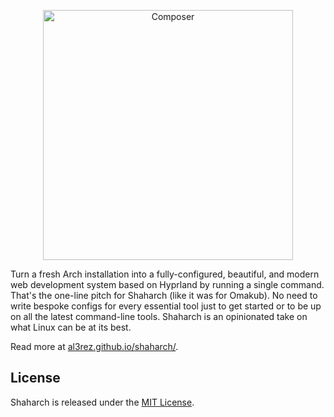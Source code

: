 <p align="center">
    <a href="al3rez.github.io/shaharch/">
        <img src="https://github.com/user-attachments/assets/3853660a-444b-493a-a389-6d38191af4b3" width=400 alt="Composer">
    </a>
</p>

Turn a fresh Arch installation into a fully-configured, beautiful, and modern web development system based on Hyprland by running a single command. That's the one-line pitch for Shaharch (like it was for Omakub). No need to write bespoke configs for every essential tool just to get started or to be up on all the latest command-line tools. Shaharch is an opinionated take on what Linux can be at its best.

Read more at [al3rez.github.io/shaharch/]( al3rez.github.io/shaharch/ ).

## License

Shaharch is released under the [MIT License](https://opensource.org/licenses/MIT).

